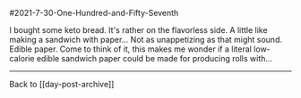 #2021-7-30-One-Hundred-and-Fifty-Seventh

I bought some keto bread.  It's rather on the flavorless side.  A little like making a sandwich with paper...  Not as unappetizing as that might sound.  Edible paper.  Come to think of it, this makes me wonder if a literal low-calorie edible sandwich paper could be made for producing rolls with...

---
Back to [[day-post-archive]]